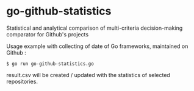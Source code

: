 # go-github-statistics

Statistical and analytical comparison of multi-criteria decision-making comparator for Github's projects

Usage example with collecting of date of Go frameworks, maintained on Github :
  
	$ go run go-github-statistics.go 
  
result.csv will be created / updated with the statistics of selected repositories.
